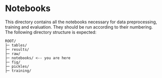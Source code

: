 # Notebooks

This directory contains all the notebooks necessary for data preprocessing, training and evaluation. They should be run according to their numbering. The following directory structure is expected:

```
ROOT/
├─ tables/
├─ results/
├─ raw/
├─ notebooks/ <-- you are here
├─ fig/
├─ pickles/
├─ training/

```